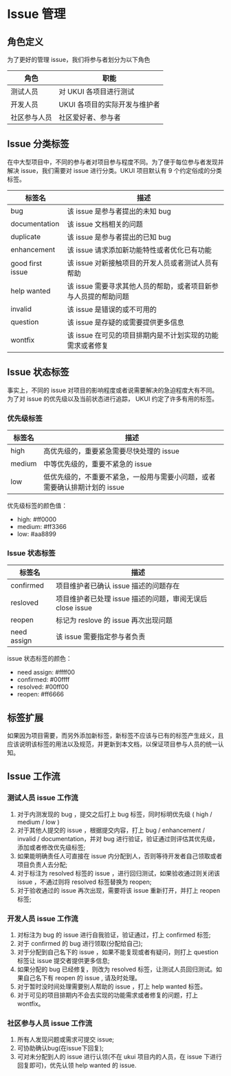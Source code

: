 # Issue 管理

## 角色定义

为了更好的管理 issue，我们将参与者划分为以下角色

| 角色         | 职能                          |
| ------------ | ----------------------------- |
| 测试人员     | 对 UKUI 各项目进行测试        |
| 开发人员     | UKUI 各项目的实际开发与维护者 |
| 社区参与人员 | 社区爱好者、参与者            |

## Issue 分类标签

在中大型项目中，不同的参与者对项目参与程度不同。为了便于每位参与者发现并解决 issue，我们需要对 issue 进行分类。UKUI 项目默认有 9 个约定俗成的分类标签。

| 标签名           | 描述                                                            |
| ---------------- | --------------------------------------------------------------- |
| bug              | 该 issue 是参与者提出的未知 bug                                 |
| documentation    | 该 issue 文档相关的问题                                         |
| duplicate        | 该 issue 是参与者提出的已知 bug                                 |
| enhancement      | 该 issue 请求添加新功能特性或者优化已有功能                     |
| good first issue | 该 issue 对新接触项目的开发人员或者测试人员有帮助               |
| help wanted      | 该 issue 需要寻求其他人员的帮助，或者项目新参与人员提的帮助问题 |
| invalid          | 该 issue 是错误的或不可用的                                     |
| question         | 该 issue 是存疑的或需要提供更多信息                             |
| wontfix          | 该 issue 在可见的项目排期内是不计划实现的功能需求或者修复       |

## Issue 状态标签

事实上，不同的 issue 对项目的影响程度或者说需要解决的急迫程度大有不同。为了对 issue 的优先级以及当前状态进行追踪， UKUI 约定了许多有用的标签。

### 优先级标签

| 标签名 | 描述                                                                         |
| ------ | ---------------------------------------------------------------------------- |
| high   | 高优先级的，重要紧急需要尽快处理的 issue                                     |
| medium | 中等优先级的，重要不紧急的 issue                                             |
| low    | 低优先级的，不重要不紧急，一般用与需要小问题，或者需要确认排期计划的 issue   |

优先级标签的颜色值：

* high: #ff0000
* medium: #ff3366
* low: #aa8899

### Issue 状态标签

| 标签名    | 描述                                                      |
| --------- | --------------------------------------------------------- |
| confirmed | 项目维护者已确认 issue 描述的问题存在                     |
| resloved  | 项目维护者已处理 issue 描述的问题，审阅无误后 close issue |
| reopen    | 标记为 reslove 的 issue 再次出现问题                      |
| need assign | 该 issue 需要指定参与者负责                             |

issue 状态标签的颜色：

* need assign: #ffff00
* confirmed: #00ffff
* resolved: #00ff00
* reopen: #ff6666

## 标签扩展

如果因为项目需要，而另外添加新标签，新标签不应该与已有的标签产生歧义，且应该说明该标签的用法以及规范，并更新到本文档，以保证项目参与人员的统一认知。

## Issue 工作流

### 测试人员 issue 工作流

1. 对于内测发现的 bug ，提交之后打上 bug 标签，同时标明优先级 ( high / medium / low )
2. 对于其他人提交的 issue ，根据提交内容，打上 bug / enhancement / invalid / documentation，并对 bug 进行验证，验证通过则评估其优先级，添加或者修改优先级标签;
3. 如果能明确责任人可直接在 issue 内分配到人，否则等待开发者自己领取或者项目负责人去分配;
4. 对于标注为 resolved 标签的 issue ，进行回归测试，如果验收通过则关闭该 issue ，不通过则将 resolved 标签替换为 reopen;
5. 对于验收通过的 issue 再次出现，需要将该 issue 重新打开，并打上 reopen 标签;

### 开发人员 issue 工作流

1. 对标注为 bug 的 issue 进行自我验证，验证通过，打上 confirmed 标签;
2. 对于 confirmed 的 bug 进行领取(分配给自己);
3. 对于分配到自己名下的 issue ，如果不能复现或者有疑问，则打上 question 标签让 issue 提交者提供更多信息;
4. 如果分配的 bug 已经修复，则改为 resolved 标签，让测试人员回归测试。如果自己名下有 reopen 的 issue , 请及时处理。
5. 对于暂时没时间处理需要别人帮助的 issue ，打上 help wanted 标签。
6. 对于可见的项目排期内不会去实现的功能需求或者修复的问题，打上 wontfix。

### 社区参与人员 issue 工作流

1. 所有人发现问题或需求可提交 issue;
2. 可协助确认bug(在issue下回复);
3. 可对未分配到人的 issue 进行认领(不在 ukui 项目内的人员，在 issue 下进行回复即可)，优先认领 help wanted 的 issue.